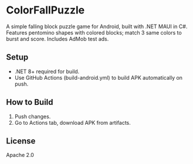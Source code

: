 # ColorFallPuzzle

A simple falling block puzzle game for Android, built with .NET MAUI in C#. Features pentomino shapes with colored blocks; match 3 same colors to burst and score. Includes AdMob test ads.

## Setup
- .NET 8+ required for build.
- Use GitHub Actions (build-android.yml) to build APK automatically on push.

## How to Build
1. Push changes.
2. Go to Actions tab, download APK from artifacts.

## License
Apache 2.0
